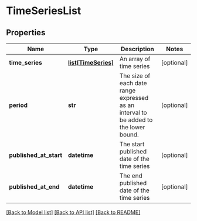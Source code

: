 # TimeSeriesList

## Properties
Name | Type | Description | Notes
------------ | ------------- | ------------- | -------------
**time_series** | [**list[TimeSeries]**](TimeSeries.md) | An array of time series | [optional] 
**period** | **str** | The size of each date range expressed as an interval to be added to the lower bound. | [optional] 
**published_at_start** | **datetime** | The start published date of the time series | [optional] 
**published_at_end** | **datetime** | The end published date of the time series | [optional] 

[[Back to Model list]](../README.md#documentation-for-models) [[Back to API list]](../README.md#documentation-for-api-endpoints) [[Back to README]](../README.md)



